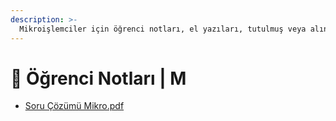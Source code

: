 ```yaml
---
description: >-
  Mikroişlemciler için öğrenci notları, el yazıları, tutulmuş veya alınmış notlar
---
```


# 📕 Öğrenci Notları \| M

<!--YPackage.YGitbookIntegration-tarafından-otomatik-oluşturulmuştur-->

- [Soru Çözümü Mikro.pdf](Soru%20%C3%87%C3%B6z%C3%BCm%C3%BC%20Mikro.pdf)

<!--YPackage.YGitbookIntegration-tarafından-otomatik-oluşturulmuştur-->
